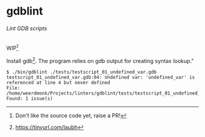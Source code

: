 # gdblint

###### Lint GDB scripts

WIP[^2]

Install gdb[^1]. The program relies on gdb output for creating syntax lookup."

```console
$ ./bin/gdblint ./tests/testscript_01_undefined_var.gdb
testscript_01_undefined_var.gdb:04: Undefined var: 'undefined_var' is referenced at line 4 but never defined
File: /home/weerdmonk/Projects/linters/gdblint/tests/testscript_01_undefined_var.gdb
Found: 1 issue(s)
```

[^1]: https://tinyurl.com/laubh
[^2]: Don't like the source code yet, raise a PR!
